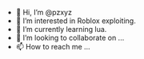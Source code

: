 - 👋 Hi, I’m @pzxyz
- 👀 I’m interested in Roblox exploiting.
- 🌱 I’m currently learning lua.
- 💞️ I’m looking to collaborate on ...
- 📫 How to reach me ...

<!---
pzxyz/pzxyz is a ✨ special ✨ repository because its `README.md` (this file) appears on your GitHub profile.
You can click the Preview link to take a look at your changes.
--->
